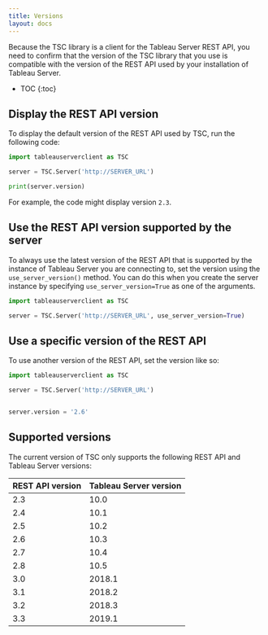 ```yaml
---
title: Versions
layout: docs
---
```


Because the TSC library is a client for the Tableau Server REST API, you need to confirm that the version of the TSC
library that you use is compatible with the version of the REST API used by your installation of Tableau Server.

* TOC
{:toc}

## Display the REST API version

To display the default version of the REST API used by TSC, run the following code:

```py
import tableauserverclient as TSC

server = TSC.Server('http://SERVER_URL')

print(server.version)
```

For example, the code might display version `2.3`. 

## Use the REST API version supported by the server

To always use the latest version of the REST API that is supported by the instance of Tableau Server you are connecting to, set the version using the `use_server_version()` method. You can do this when you create the server instance by specifying `use_server_version=True` as one of the arguments. 

```py
import tableauserverclient as TSC

server = TSC.Server('http://SERVER_URL', use_server_version=True)


```

## Use a specific version of the REST API

To use another version of the REST API, set the version like so:

```py
import tableauserverclient as TSC

server = TSC.Server('http://SERVER_URL')


server.version = '2.6'

```

## Supported versions

The current version of TSC only supports the following REST API and Tableau Server versions:

|REST API version|Tableau Server version|
|---|---|
|2.3|10.0|
|2.4|10.1|
|2.5|10.2|
|2.6|10.3|
|2.7|10.4|
|2.8|10.5|
|3.0|2018.1|
|3.1|2018.2|
|3.2|2018.3|
|3.3|2019.1|
